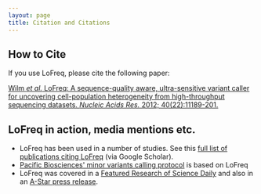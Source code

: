 ```yaml
---
layout: page
title: Citation and Citations
---
```


## How to Cite

If you use LoFreq, please cite the following paper:

[Wilm *et al.* LoFreq: A sequence-quality aware, ultra-sensitive variant caller for uncovering cell-population heterogeneity from high-throughput sequencing datasets. _Nucleic Acids Res._ 2012; 40(22):11189-201.](http://www.ncbi.nlm.nih.gov/pubmed/23066108)

## LoFreq in action, media mentions etc.

- LoFreq has been used in a number of studies. See this
  [full list of publications citing LoFreq](http://scholar.google.com.sg/scholar?oi=bibs&hl=en&cites=12020456701536684432)
  (via Google Scholar).
- [Pacific Biosciences' minor variants calling protocol](http://files.pacb.com/Training/SMRTAnalysisv22Overview/story.html) is based on LoFreq
- LoFreq was covered in a [Featured Research of Science Daily](http://www.sciencedaily.com/releases/2013/03/130307145744.htm)
and also in an
[A-Star press release](http://www.research.a-star.edu.sg/research/6661).



